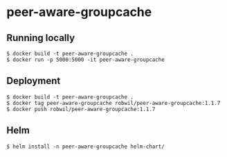 # peer-aware-groupcache

## Running locally

```
$ docker build -t peer-aware-groupcache .
$ docker run -p 5000:5000 -it peer-aware-groupcache
```

## Deployment

```
$ docker build -t peer-aware-groupcache .
$ docker tag peer-aware-groupcache robwil/peer-aware-groupcache:1.1.7
$ docker push robwil/peer-aware-groupcache:1.1.7
```

## Helm

```
$ helm install -n peer-aware-groupcache helm-chart/
```
